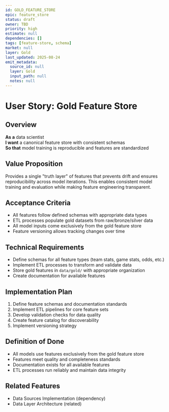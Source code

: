 ```yaml
---
id: GOLD_FEATURE_STORE
epic: feature_store
status: draft
owner: TBD
priority: high
estimate: null
dependencies: []
tags: [feature-store, schema]
market: null
layer: Gold
last_updated: 2025-08-24
emit_metadata:
  source_id: null
  layer: Gold
  input_path: null
  notes: null
---
```


# User Story: Gold Feature Store

## Overview
**As a** data scientist  
**I want** a canonical feature store with consistent schemas  
**So that** model training is reproducible and features are standardized

## Value Proposition
Provides a single "truth layer" of features that prevents drift and ensures reproducibility across model iterations. This enables consistent model training and evaluation while making feature engineering transparent.

## Acceptance Criteria
- All features follow defined schemas with appropriate data types
- ETL processes populate gold datasets from raw/bronze/silver data
- All model inputs come exclusively from the gold feature store
- Feature versioning allows tracking changes over time

## Technical Requirements
- Define schemas for all feature types (team stats, game stats, odds, etc.)
- Implement ETL processes to transform and validate data
- Store gold features in `data/gold/` with appropriate organization
- Create documentation for available features

## Implementation Plan
1. Define feature schemas and documentation standards
2. Implement ETL pipelines for core feature sets
3. Develop validation checks for data quality
4. Create feature catalog for discoverability
5. Implement versioning strategy

## Definition of Done
- All models use features exclusively from the gold feature store
- Features meet quality and completeness standards
- Documentation exists for all available features
- ETL processes run reliably and maintain data integrity

## Related Features
- Data Sources Implementation (dependency)
- Data Layer Architecture (related)
